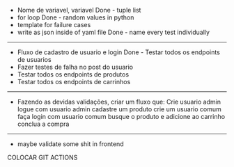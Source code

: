 - Nome de variavel, variavel
Done - tuple list
- for loop
Done - random values in python
- template for failure cases
- write as json inside of yaml file
Done - name every test individually

------

- Fluxo de cadastro de usuario e login
Done - Testar todos os endpoints de usuarios
- Fazer testes de falha no post do usuario
- Testar todos os endpoints de produtos
- Testar todos os endpoints de carrinhos

-------

- Fazendo as devidas validações, criar um fluxo que:
Crie usuario admin
logue com usuario admin
cadastre um produto
crie um usuario comum
faça login com usuario comum
busque o produto e adicione ao carrinho
conclua a compra

-------

- maybe validate some shit in frontend 

COLOCAR GIT ACTIONS